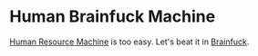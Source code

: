 # Human Brainfuck Machine
[Human Resource Machine][] is too easy. Let's beat it in [Brainfuck][].

[Human Resource Machine]: https://tomorrowcorporation.com/humanresourcemachine
[Brainfuck]: https://esolangs.org/wiki/Brainfuck

